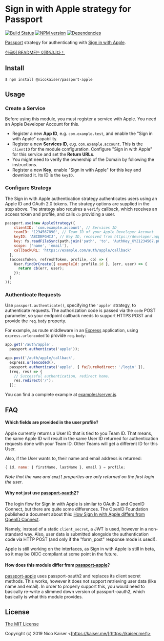 # Sign in with Apple strategy for Passport

[![Build Status](https://travis-ci.org/nicokaiser/passport-apple.svg?branch=master)](https://travis-ci.org/nicokaiser/passport-apple)
[![NPM version](https://badge.fury.io/js/%40nicokaiser%2Fpassport-apple.svg)](https://www.npmjs.com/package/@nicokaiser/passport-apple)
[![Dependencies](https://david-dm.org/nicokaiser/passport-apple.svg)](https://david-dm.org/nicokaiser/passport-apple)

[Passport](http://www.passportjs.org/) strategy for authenticating with [Sign in with Apple](https://developer.apple.com/sign-in-with-apple/).

[한국어 README는 이쪽입니다！](https://github.com/nicokaiser/passport-apple/blob/master/README-ko.md)

## Install

    $ npm install @nicokaiser/passport-apple

## Usage

### Create a Service

Before using this module, you must register a service with Apple. You need an Apple Developer Account for this.

- Register a new **App ID**, e.g. `com.example.test`, and enable the "Sign in with Apple" capability.
- Register a new **Services ID**, e.g. `com.example.account`. This is the `clientID` for the module configuration. Configure "Sign in with Apple" for this service and set the **Return URLs**.
- You might need to verify the ownership of the Domain by following the instructions.
- Register a new **Key**, enable "Sign in with Apple" for this key and download it. Its ID is the `keyID`.

### Configure Strategy

The Sign in with Apple authentication strategy authenticates users using an Apple ID and OAuth 2.0 tokens. The strategy options are supplied in the step above. The strategy also requires a `verify` callback, which receives an access token and profile, and calls `cb` providing a user.

```js
passport.use(new AppleStrategy({
    clientID: 'com.example.account', // Services ID
    teamID: '1234567890', // Team ID of your Apple Developer Account
    keyID: 'ABCDEFGHIJ', // Key ID, received from https://developer.apple.com/account/resources/authkeys/list
    key: fs.readFileSync(path.join('path', 'to', 'AuthKey_XYZ1234567.p8')), // Private key, downloaded from https://developer.apple.com/account/resources/authkeys/list
    scope: ['name', 'email'],
    callbackURL: 'https://example.com/auth/apple/callback'
  },
  (accessToken, refreshToken, profile, cb) => {
    User.findOrCreate({ exampleId: profile.id }, (err, user) => {
      return cb(err, user);
    });
  }
));
```

### Authenticate Requests

Use `passport.authenticate()`, specifying the `'apple'` strategy, to authenticate requests. The authorization code is passed via the `code` POST parameter, so your endpoint callback needs to support HTTPS POST and provide the `req.body` property.

For example, as route middleware in an [Express](http://expressjs.com/) application, using `express.urlencoded` to provide `req.body`:

```js
app.get('/auth/apple',
  passport.authenticate('apple'));

app.post('/auth/apple/callback',
  express.urlencoded(),
  passport.authenticate('apple', { failureRedirect: '/login' }),
  (req, res) => {
    // Successful authentication, redirect home.
    res.redirect('/');
  });
```

You can find a complete example at [examples/server.js](examples/server.js).

## FAQ

#### Which fields are provided in the user profile?

Apple currently returns a User ID that is tied to you Team ID. That means, the same Apple ID will result in the same User ID returned for authentication requests done with your Team ID. Other Teams will get a different ID for this User.

Also, if the User wants to, their name and email address is returned:

```js
{ id, name: { firstName, lastName }, email } = profile;
```

*Note that the `name` and `email` properties are only returned on the first login the user*.

#### Why not just use [passport-oauth2](https://github.com/jaredhanson/passport-oauth2/)?

The login flow for Sign in with Apple is similar to OAuth 2 and OpenID Connect, but there are quite some differences. The OpenID Foundation published a document about this: [How Sign In with Apple differs from OpenID Connect](https://bitbucket.org/openid/connect/src/default/How-Sign-in-with-Apple-differs-from-OpenID-Connect.md).

Namely, instead of a static `client_secret`, a JWT is used, however in a non-standard way. Also, user data is submitted alongside the authentication code via HTTP POST (and only if the "form_post" response mode is used!).

Apple is still working on the interfaces, as Sign in with Apple is still in beta, so it may be OIDC compliant at some point in the future.

#### How does this module differ from [passport-apple](https://github.com/ananay/passport-apple/)?

[passport-apple](https://github.com/ananay/passport-apple/) uses passport-oauth2 and replaces its client secret methods. This works, however it does not support retrieving user data (like name and email). In order to properly support this, you would need to basically re-write a slimmed down version of passport-oauth2, which basically is what this module provides.

## License

[The MIT License](http://opensource.org/licenses/MIT)

Copyright (c) 2019 Nico Kaiser <[https://kaiser.me/](https://kaiser.me/)>
